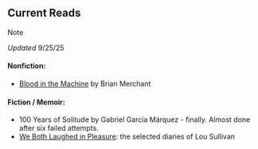 ## Current Reads

> [!NOTE]
> *Updated* 9/25/25

#### Nonfiction:

- [Blood in the Machine](https://www.hachettebookgroup.com/titles/brian-merchant/blood-in-the-machine/9780316487740/) by Brian Merchant

#### Fiction / Memoir:
- 100 Years of Solitude by Gabriel García Márquez - finally. Almost done after six failed attempts. 
- [We Both Laughed in Pleasure](https://nightboat.org/we-both-laughed-in-pleasure-an-interview-with-zach-ozma-ellis-martin/): the selected diaries of Lou Sullivan

